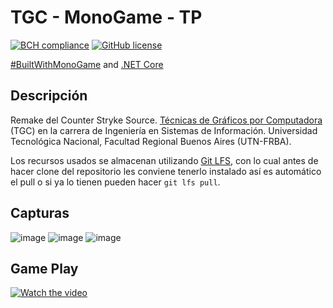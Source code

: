 # TGC - MonoGame - TP
[![BCH compliance](https://bettercodehub.com/edge/badge/tgc-utn/tgc-monogame-tp?branch=master)](https://bettercodehub.com/)
[![GitHub license](https://img.shields.io/github/license/tgc-utn/tgc-monogame-tp.svg)](https://github.com/tgc-utn/tgc-monogame-tp/blob/master/LICENSE)

[#BuiltWithMonoGame](http://www.monogame.net) and [.NET Core](https://dotnet.microsoft.com)

## Descripción
Remake del Counter Stryke Source.  [Técnicas de Gráficos por Computadora](http://tgc-utn.github.io/) (TGC) en la carrera de Ingeniería en Sistemas de Información. Universidad Tecnológica Nacional, Facultad Regional Buenos Aires (UTN-FRBA).

Los recursos usados se almacenan utilizando [Git LFS](https://git-lfs.github.com), con lo cual antes de hacer clone del repositorio les conviene tenerlo instalado así es automático el pull o si ya lo tienen pueden hacer ```git lfs pull```.


## Capturas
![image](https://drive.google.com/uc?export=view&id=132CyNjjO-vndKJcSFuzVuopTMf2dC4If)
![image](https://drive.google.com/uc?export=view&id=1rVcFCGQ9A6rLgBvZ_sWOTLWzkfDKEsOM)
![image](https://drive.google.com/uc?export=view&id=1umF4uArDmcEbeiMmzLmvd4YNXyMgW22L)


## Game Play
[![Watch the video](https://img.youtube.com/vi/pgEwUC0jvH4/0.jpg)](https://www.youtube.com/playlist?list=PLRM4L32DjvnazuMl8wZlbpEYL5Qh63ulG)
